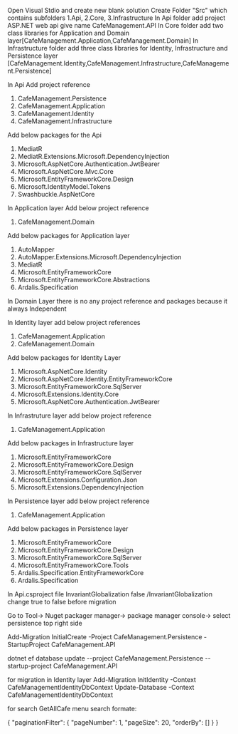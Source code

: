 Open Visual Stdio and create new blank solution 
Create Folder "Src" which contains subfolders 1.Api, 2.Core, 3.Infrastructure
In Api folder add project ASP.NET web api give name CafeManagement.API
In Core folder add two class libraries for Application and Domain layer[CafeManagement.Application,CafeManagement.Domain] 
In Infrastructure folder add three class libraries for Identity, Infrastructure and Persistence layer [CafeManagement.Identity,CafeManagement.Infrastructure,CafeManagement.Persistence] 

In Api Add project reference 
1.   CafeManagement.Persistence
2.   CafeManagement.Application
3.   CafeManagement.Identity
4.   CafeManagement.Infrastructure

Add below packages for the Api 
1.   MediatR
2.   MediatR.Extensions.Microsoft.DependencyInjection
3.   Microsoft.AspNetCore.Authentication.JwtBearer
4.   Microsoft.AspNetCore.Mvc.Core
5.   Microsoft.EntityFrameworkCore.Design
6.   Microsoft.IdentityModel.Tokens
7.   Swashbuckle.AspNetCore

In Application layer Add below project reference
1.   CafeManagement.Domain

Add below packages for Application layer
1.   AutoMapper
2.   AutoMapper.Extensions.Microsoft.DependencyInjection
3.   MediatR
4.   Microsoft.EntityFrameworkCore
5.   Microsoft.EntityFrameworkCore.Abstractions
6.   Ardalis.Specification

In Domain Layer there is no any project reference and packages because it always Independent 

In Identity layer add below project references
1.   CafeManagement.Application
2.   CafeManagement.Domain

Add below packages for Identity Layer
1.   Microsoft.AspNetCore.Identity
2.   Microsoft.AspNetCore.Identity.EntityFrameworkCore
3.   Microsoft.EntityFrameworkCore.SqlServer
4.   Microsoft.Extensions.Identity.Core
5.   Microsoft.AspNetCore.Authentication.JwtBearer

In Infrastruture layer add below project reference 
1.   CafeManagement.Application
	
Add below packages in Infrastructure layer
1.   Microsoft.EntityFrameworkCore
2.   Microsoft.EntityFrameworkCore.Design
3.   Microsoft.EntityFrameworkCore.SqlServer
4.   Microsoft.Extensions.Configuration.Json
5.   Microsoft.Extensions.DependencyInjection

In Persistence layer add below project reference 
1.   CafeManagement.Application

Add below packages in Persistence layer
1.   Microsoft.EntityFrameworkCore
2.   Microsoft.EntityFrameworkCore.Design
3.	 Microsoft.EntityFrameworkCore.SqlServer
4.   Microsoft.EntityFrameworkCore.Tools
5.   Ardalis.Specification.EntityFrameworkCore
6.   Ardalis.Specification

In Api.csproject file  InvariantGlobalization false /InvariantGlobalization change true to false before migration

Go to Tool-> Nuget packager manager-> package manager console-> select persistence top right side 

Add-Migration InitialCreate -Project CafeManagement.Persistence -StartupProject CafeManagement.API

dotnet ef database update --project CafeManagement.Persistence --startup-project CafeManagement.API

for migration in Identity layer 
Add-Migration InitIdentity -Context CafeManagementIdentityDbContext
Update-Database -Context CafeManagementIdentityDbContext

for search GetAllCafe menu search formate:

{
  "paginationFilter": {
    "pageNumber": 1,
    "pageSize": 20,
    "orderBy":
      []
  }
}


